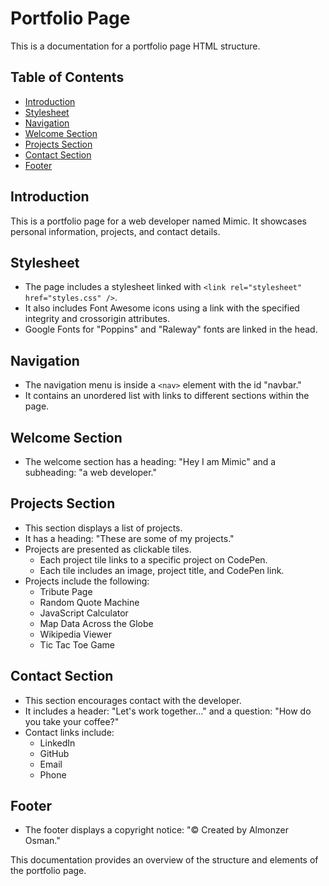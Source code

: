 # Portfolio Page

This is a documentation for a portfolio page HTML structure.

## Table of Contents

- [Introduction](#introduction)
- [Stylesheet](#stylesheet)
- [Navigation](#navigation)
- [Welcome Section](#welcome-section)
- [Projects Section](#projects-section)
- [Contact Section](#contact-section)
- [Footer](#footer)

## Introduction

This is a portfolio page for a web developer named Mimic. It showcases personal information, projects, and contact details.

## Stylesheet

- The page includes a stylesheet linked with `<link rel="stylesheet" href="styles.css" />`.
- It also includes Font Awesome icons using a link with the specified integrity and crossorigin attributes.
- Google Fonts for "Poppins" and "Raleway" fonts are linked in the head.

## Navigation

- The navigation menu is inside a `<nav>` element with the id "navbar."
- It contains an unordered list with links to different sections within the page.

## Welcome Section

- The welcome section has a heading: "Hey I am Mimic" and a subheading: "a web developer."

## Projects Section

- This section displays a list of projects.
- It has a heading: "These are some of my projects."
- Projects are presented as clickable tiles.
  - Each project tile links to a specific project on CodePen.
  - Each tile includes an image, project title, and CodePen link.
- Projects include the following:
  - Tribute Page
  - Random Quote Machine
  - JavaScript Calculator
  - Map Data Across the Globe
  - Wikipedia Viewer
  - Tic Tac Toe Game

## Contact Section

- This section encourages contact with the developer.
- It includes a header: "Let's work together..." and a question: "How do you take your coffee?"
- Contact links include:
  - LinkedIn
  - GitHub
  - Email
  - Phone

## Footer

- The footer displays a copyright notice: "&copy; Created by Almonzer Osman."

This documentation provides an overview of the structure and elements of the portfolio page.
